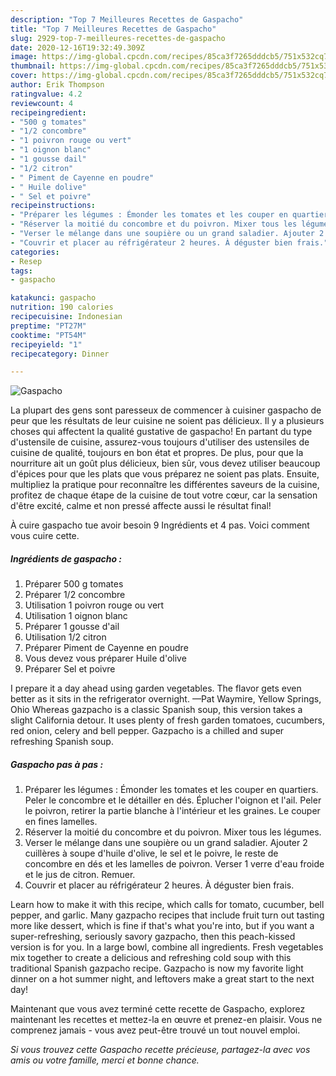 ```yaml
---
description: "Top 7 Meilleures Recettes de Gaspacho"
title: "Top 7 Meilleures Recettes de Gaspacho"
slug: 2929-top-7-meilleures-recettes-de-gaspacho
date: 2020-12-16T19:32:49.309Z
image: https://img-global.cpcdn.com/recipes/85ca3f7265dddcb5/751x532cq70/gaspacho-photo-principale-de-la-recette.jpg
thumbnail: https://img-global.cpcdn.com/recipes/85ca3f7265dddcb5/751x532cq70/gaspacho-photo-principale-de-la-recette.jpg
cover: https://img-global.cpcdn.com/recipes/85ca3f7265dddcb5/751x532cq70/gaspacho-photo-principale-de-la-recette.jpg
author: Erik Thompson
ratingvalue: 4.2
reviewcount: 4
recipeingredient:
- "500 g tomates"
- "1/2 concombre"
- "1 poivron rouge ou vert"
- "1 oignon blanc"
- "1 gousse dail"
- "1/2 citron"
- " Piment de Cayenne en poudre"
- " Huile dolive"
- " Sel et poivre"
recipeinstructions:
- "Préparer les légumes : Émonder les tomates et les couper en quartiers. Peler le concombre et le détailler en dés. Éplucher l&#39;oignon et l&#39;ail. Peler le poivron, retirer la partie blanche à l&#39;intérieur et les graines. Le couper en fines lamelles."
- "Réserver la moitié du concombre et du poivron. Mixer tous les légumes."
- "Verser le mélange dans une soupière ou un grand saladier. Ajouter 2 cuillères à soupe d&#39;huile d&#39;olive, le sel et le poivre, le reste de concombre en dés et les lamelles de poivron. Verser 1 verre d&#39;eau froide et le jus de citron. Remuer."
- "Couvrir et placer au réfrigérateur 2 heures. À déguster bien frais."
categories:
- Resep
tags:
- gaspacho

katakunci: gaspacho 
nutrition: 190 calories
recipecuisine: Indonesian
preptime: "PT27M"
cooktime: "PT54M"
recipeyield: "1"
recipecategory: Dinner

---
```



![Gaspacho](https://img-global.cpcdn.com/recipes/85ca3f7265dddcb5/751x532cq70/gaspacho-photo-principale-de-la-recette.jpg)

La plupart des gens sont paresseux de commencer à cuisiner gaspacho de peur que les résultats de leur cuisine ne soient pas délicieux. Il y a plusieurs choses qui affectent la qualité gustative de gaspacho! En partant du type d'ustensile de cuisine, assurez-vous toujours d'utiliser des ustensiles de cuisine de qualité, toujours en bon état et propres. De plus, pour que la nourriture ait un goût plus délicieux, bien sûr, vous devez utiliser beaucoup d'épices pour que les plats que vous préparez ne soient pas plats. Ensuite, multipliez la pratique pour reconnaître les différentes saveurs de la cuisine, profitez de chaque étape de la cuisine de tout votre cœur, car la sensation d'être excité, calme et non pressé affecte aussi le résultat final!

<!--inarticleads1-->

À cuire gaspacho tue avoir besoin 9 Ingrédients et 4 pas. Voici comment vous cuire cette.

##### Ingrédients de gaspacho :

1. Préparer 500 g tomates
1. Préparer 1/2 concombre
1. Utilisation 1 poivron rouge ou vert
1. Utilisation 1 oignon blanc
1. Préparer 1 gousse d&#39;ail
1. Utilisation 1/2 citron
1. Préparer  Piment de Cayenne en poudre
1. Vous devez vous préparer  Huile d&#39;olive
1. Préparer  Sel et poivre


I prepare it a day ahead using garden vegetables. The flavor gets even better as it sits in the refrigerator overnight. —Pat Waymire, Yellow Springs, Ohio Whereas gazpacho is a classic Spanish soup, this version takes a slight California detour. It uses plenty of fresh garden tomatoes, cucumbers, red onion, celery and bell pepper. Gazpacho is a chilled and super refreshing Spanish soup. 

<!--inarticleads2-->

##### Gaspacho pas à pas :

1. Préparer les légumes : Émonder les tomates et les couper en quartiers. Peler le concombre et le détailler en dés. Éplucher l&#39;oignon et l&#39;ail. Peler le poivron, retirer la partie blanche à l&#39;intérieur et les graines. Le couper en fines lamelles.
1. Réserver la moitié du concombre et du poivron. Mixer tous les légumes.
1. Verser le mélange dans une soupière ou un grand saladier. Ajouter 2 cuillères à soupe d&#39;huile d&#39;olive, le sel et le poivre, le reste de concombre en dés et les lamelles de poivron. Verser 1 verre d&#39;eau froide et le jus de citron. Remuer.
1. Couvrir et placer au réfrigérateur 2 heures. À déguster bien frais.


Learn how to make it with this recipe, which calls for tomato, cucumber, bell pepper, and garlic. Many gazpacho recipes that include fruit turn out tasting more like dessert, which is fine if that&#39;s what you&#39;re into, but if you want a super-refreshing, seriously savory gazpacho, then this peach-kissed version is for you. In a large bowl, combine all ingredients. Fresh vegetables mix together to create a delicious and refreshing cold soup with this traditional Spanish gazpacho recipe. Gazpacho is now my favorite light dinner on a hot summer night, and leftovers make a great start to the next day! 

<!--inarticleads1-->

<p>
Maintenant que vous avez terminé cette recette de Gaspacho, explorez maintenant les recettes et mettez-la en œuvre et prenez-en plaisir. Vous ne comprenez jamais - vous avez peut-être trouvé un tout nouvel emploi.
</p>

<p>
<i>Si vous trouvez cette Gaspacho recette précieuse, partagez-la avec vos amis ou votre famille, merci et bonne chance.</i>
</p>
